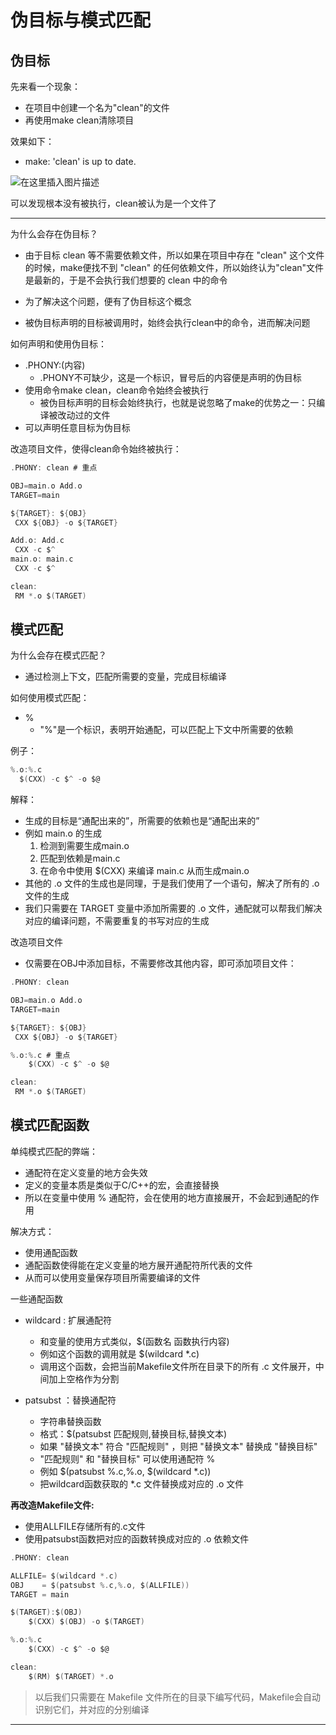# 伪目标与模式匹配

## 伪目标

先来看一个现象：

- 在项目中创建一个名为"clean"的文件
- 再使用make clean清除项目

效果如下：

- make: 'clean' is up to date.

![在这里插入图片描述](https://img-blog.csdnimg.cn/d9fad71140c3488c983d2f360a5a2ddc.png)

可以发现根本没有被执行，clean被认为是一个文件了

---

为什么会存在伪目标？

- 由于目标 clean 等不需要依赖文件，所以如果在项目中存在 "clean" 这个文件的时候，make便找不到 "clean" 的任何依赖文件，所以始终认为"clean"文件是最新的，于是不会执行我们想要的 clean 中的命令

- 为了解决这个问题，便有了伪目标这个概念
- 被伪目标声明的目标被调用时，始终会执行clean中的命令，进而解决问题

如何声明和使用伪目标：

- .PHONY:(内容)
  - .PHONY不可缺少，这是一个标识，冒号后的内容便是声明的伪目标
- 使用命令make clean，clean命令始终会被执行
  - 被伪目标声明的目标会始终执行，也就是说忽略了make的优势之一：只编译被改动过的文件
- 可以声明任意目标为伪目标

改造项目文件，使得clean命令始终被执行：

``` c
.PHONY: clean # 重点

OBJ=main.o Add.o
TARGET=main

${TARGET}: ${OBJ}
 CXX ${OBJ} -o ${TARGET}

Add.o: Add.c
 CXX -c $^
main.o: main.c
 CXX -c $^

clean:
 RM *.o $(TARGET)
```

## 模式匹配

为什么会存在模式匹配？

- 通过检测上下文，匹配所需要的变量，完成目标编译


如何使用模式匹配：

- %
  - "%"是一个标识，表明开始通配，可以匹配上下文中所需要的依赖
  
例子：

``` c
%.o:%.c
  $(CXX) -c $^ -o $@
```

解释：

- 生成的目标是“通配出来的”，所需要的依赖也是“通配出来的”
- 例如 main.o 的生成
  1. 检测到需要生成main.o
  2. 匹配到依赖是main.c
  3. 在命令中使用 $(CXX) 来编译 main.c 从而生成main.o
- 其他的 .o 文件的生成也是同理，于是我们使用了一个语句，解决了所有的 .o 文件的生成
- 我们只需要在 TARGET 变量中添加所需要的 .o 文件，通配就可以帮我们解决对应的编译问题，不需要重复的书写对应的生成 

改造项目文件

- 仅需要在OBJ中添加目标，不需要修改其他内容，即可添加项目文件：

``` c
.PHONY: clean

OBJ=main.o Add.o
TARGET=main

${TARGET}: ${OBJ}
 CXX ${OBJ} -o ${TARGET}

%.o:%.c # 重点
	$(CXX) -c $^ -o $@

clean:
 RM *.o $(TARGET)
```

## 模式匹配函数

单纯模式匹配的弊端：

- 通配符在定义变量的地方会失效
- 定义的变量本质是类似于C/C++的宏，会直接替换
- 所以在变量中使用 % 通配符，会在使用的地方直接展开，不会起到通配的作用

解决方式：

- 使用通配函数
- 通配函数使得能在定义变量的地方展开通配符所代表的文件
- 从而可以使用变量保存项目所需要编译的文件

一些通配函数

- wildcard : 扩展通配符
  - 和变量的使用方式类似，$(函数名 函数执行内容)
  - 例如这个函数的调用就是 $(wildcard *.c)
  - 调用这个函数，会把当前Makefile文件所在目录下的所有 .c 文件展开，中间加上空格作为分割

- patsubst ：替换通配符
  - 字符串替换函数
  - 格式：$(patsubst 匹配规则,替换目标,替换文本)
  - 如果 "替换文本" 符合 "匹配规则" ，则把 "替换文本" 替换成 "替换目标" 
  - "匹配规则" 和 "替换目标" 可以使用通配符 %
  - 例如 $(patsubst %.c,%.o, $(wildcard *.c)) 
  - 把wildcard函数获取的 *.c 文件替换成对应的 .o 文件

**再改造Makefile文件:**

- 使用ALLFILE存储所有的.c文件
- 使用patsubst函数把对应的函数转换成对应的 .o 依赖文件


``` c
.PHONY: clean

ALLFILE= $(wildcard *.c)
OBJ    = $(patsubst %.c,%.o, $(ALLFILE))
TARGET = main

$(TARGET):$(OBJ)
	$(CXX) $(OBJ) -o $(TARGET)

%.o:%.c
	$(CXX) -c $^ -o $@

clean:
	$(RM) $(TARGET) *.o
```
> 以后我们只需要在 Makefile 文件所在的目录下编写代码，Makefile会自动识别它们，并对应的分别编译

---